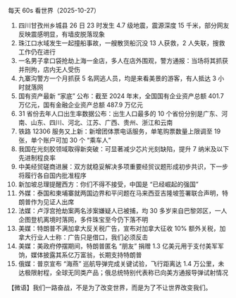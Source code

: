 每天 60s 看世界（2025-10-27）

1. 四川甘孜州乡城县 26 日 23 时发生 4.7 级地震，震源深度 15 千米，部分网友反映震感明显，有墙皮脱落现象
2. 珠江口水域发生一起撞船事故，一艘散货船沉没 13 人获救，2 人失联，搜救工作仍在进行
3. 一名男子拿口袋抢劫上海一金店，多人在店外围观，警方通报：当场将其抓获并刑拘，店内无人受伤
4. 九寨沟警方一个月抓获 5 名网逃人员，均是来看美景的游客，有人抵达 3 小时就落网
5. 国有资产最新 “家底” 公布：截至 2024 年末，全国国有企业资产总额 401.7 万亿元，国有金融企业资产总额 487.9 万亿元
6. 31 省份去年人口出生率数据公布：出生人口最多的 10 个省份分别是广东、河南、山东、四川、河北、江苏、广西、贵州、浙江和云南
7. 铁路 12306 服务又上新：新增团体票电话服务，单笔购票数量上限调至 19 张，单个账户可加 30 个 “乘车人”
8. 我国在光刻胶领域取得新突破：可显著减少芯片光刻缺陷，提升 7 纳米及以下先进制程良率
9. 中美经贸磋商进展：双方就稳妥解决多项重要经贸议题形成初步共识，下一步将履行各自国内批准程序
10. 新加坡总理提醒西方：你们不得不接受，中国是 “已经崛起的强国”
11. 外媒：泰国和柬埔寨就两国边界和平问题在马来西亚吉隆坡签署联合声明，特朗普作为见证人出席
12. 法媒：卢浮宫抢劫案两名涉案嫌疑人已被捕，均 30 多岁来自巴黎郊区，一人企图登机离境时落网，多件珠宝至今仍下落不明
13. 美媒：特朗普不满加拿大反关税广告，宣布对加拿大征收 10% 额外关税，加拿大行业人士称：广告只是借口，我们必须反击
14. 美媒：美政府停摆期间，特朗普匿名 “朋友” 捐赠 1.3 亿美元用于支付美军军饷，媒体披露其系亿万富翁，长期支持特朗普
15. 俄媒：普京宣布 “海燕” 巡航导弹完成关键试验，飞行距离达 1.4 万公里，未达极限射程，全球无同类产品；俄总统特别代表称已向美方通报导弹试射情况

【微语】我们一路奋战，不是为了改变世界，而是为了不让世界改变我们。